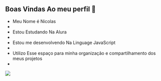 ## Boas Vindas Ao meu perfil 💙
- Meu Nome é Nicolas
- 
- Estou Estudando Na Alura
- 
-  Estou me desenvolvendo Na Linguage JavaScript
-  
- Utilizo Esse espaço para minha organização e compartilhamento dos meus projetos
- 
![](.https://tenor.com/gxRikNMpGO5.gif.) 
